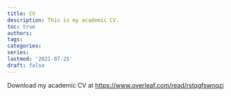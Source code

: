 ```yaml
---
title: CV
description: This is my academic CV.
toc: true
authors:
tags:
categories:
series:
lastmod: '2021-07-25'
draft: false
---
```


Download my academic CV at https://www.overleaf.com/read/rstqgfswnqzj

<!--more-->

